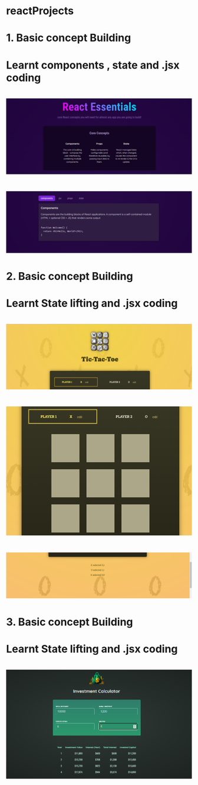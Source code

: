 # reactProjects

# 1. Basic concept Building 
# Learnt components , state and .jsx coding
# ![](./images/starting-project1.png)
# ![](./images/starting-project2.png)

# 2. Basic concept Building 
# Learnt State lifting and .jsx coding
# ![](./images/tictactoe1.png)
# ![](./images/tictactoe2.png)
# ![](./images/tictactoe3.png)

# 3. Basic concept Building 
# Learnt State lifting and .jsx coding
# ![](./images/investementcalculator1.png)

